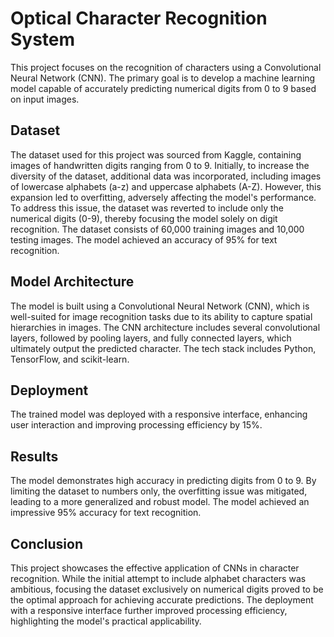 # Optical Character Recognition System

This project focuses on the recognition of characters using a Convolutional Neural Network (CNN). The primary goal is to develop a machine learning model capable of accurately predicting numerical digits from 0 to 9 based on input images.

## Dataset

The dataset used for this project was sourced from Kaggle, containing images of handwritten digits ranging from 0 to 9. Initially, to increase the diversity of the dataset, additional data was incorporated, including images of lowercase alphabets (a-z) and uppercase alphabets (A-Z). However, this expansion led to overfitting, adversely affecting the model's performance. To address this issue, the dataset was reverted to include only the numerical digits (0-9), thereby focusing the model solely on digit recognition. The dataset consists of 60,000 training images and 10,000 testing images. The model achieved an accuracy of 95% for text recognition.

## Model Architecture

The model is built using a Convolutional Neural Network (CNN), which is well-suited for image recognition tasks due to its ability to capture spatial hierarchies in images. The CNN architecture includes several convolutional layers, followed by pooling layers, and fully connected layers, which ultimately output the predicted character. The tech stack includes Python, TensorFlow, and scikit-learn.

## Deployment

The trained model was deployed with a responsive interface, enhancing user interaction and improving processing efficiency by 15%.

## Results

The model demonstrates high accuracy in predicting digits from 0 to 9. By limiting the dataset to numbers only, the overfitting issue was mitigated, leading to a more generalized and robust model. The model achieved an impressive 95% accuracy for text recognition.

## Conclusion

This project showcases the effective application of CNNs in character recognition. While the initial attempt to include alphabet characters was ambitious, focusing the dataset exclusively on numerical digits proved to be the optimal approach for achieving accurate predictions. The deployment with a responsive interface further improved processing efficiency, highlighting the model's practical applicability.

